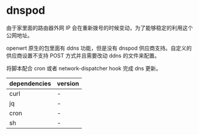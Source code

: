 # dnspod

由于家里面的路由器外网 IP 会在重新拨号的时候变动，为了能够稳定的利用这个公网地址。

openwrt 原生的包里面有 ddns 功能，但是没有 dnspod 供应商支持。自定义的供应商设置不支持 POST 方式并且需要改动 ddns 的文件来配置。

将脚本配合 cron 或者 network-dispatcher hook 完成 dns 更新。

| dependencies | version |
| ------------ | ------- |
| curl         | -       |
| jq           | -       |
| cron         | -       |
| sh           | -       |
